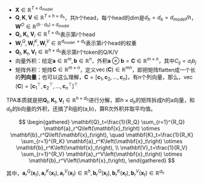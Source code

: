+ $\mathbf{X} \in \mathbb{R}^{T \times d_{\text {model }}}$
+ $\mathbf{Q}, \mathbf{K}, \mathbf{V} \in \mathbb{R}^{T \times h \times d_h}$，共$h$个head，每个head的dim是$d_h=d_k=d_{model}/h$，$\boldsymbol{W}^O \in \mathbb{R}^{\left(h \cdot d_h\right) \times d_{\text {model }}}$
+ $\mathbf{Q}_i, \mathbf{K}_i, \mathbf{V}_i \in \mathbb{R}^{T \times d_h}$表示第$i$个head
+ $\boldsymbol{W}_i^Q, \boldsymbol{W}_i^K, \boldsymbol{W}_i^V \in \mathbb{R}^{d_{\text {model }} \times d_k}$表示第$i$个head的权重
+ $\mathbf{Q}_t, \mathbf{K}_t, \mathbf{V}_t \in \mathbb{R}^{h \times d_h}$表示第$t$个token的Q/K/V
+ 向量外积：给定$\mathbf{a} \in \mathbb{R}^m, \mathbf{b} \in \mathbb{R}^n$，外积$\mathbf{a} \otimes \mathbf{b}=\mathbf{C} \in \mathbb{R}^{m \times n}$，其中$C_{i j}=a_i b_j$
+ 矩阵外积：矩阵$\mathbf{C} \in \mathbb{R}^{m \times n}$，定义$\operatorname{vec}(\mathbf{C}) \in \mathbb{R}^{m n}$，即把矩阵flatten成一个长的**列向量**；也可以这么理解，$\mathbf{C}=\left[\mathbf{c}_1, \mathbf{c}_2, \ldots, \mathbf{c}_n\right]$，有n个列向量，那么，$\operatorname{vec}(\mathbf{C})=\left[\mathbf{c}_1^{\top}, \mathbf{c}_2^{\top}, \ldots, \mathbf{c}_n^{\top}\right]^{\top}$

TPA本质就是把$\mathbf{Q}_t, \mathbf{K}_t, \mathbf{V}_t \in \mathbb{R}^{h \times d_h}$进行分解，即$h\times d_h$的矩阵拆成$h$的a向量，和$d_h$的b向量的外积，还搞了R组的(a,b)，算R次外积并取平均值。

$$
\begin{gathered}
\mathbf{Q}_t=\frac{1}{R_Q} \sum_{r=1}^{R_Q} \mathbf{a}_r^Q\left(\mathbf{x}_t\right) \otimes \mathbf{b}_r^Q\left(\mathbf{x}_t\right), \quad \mathbf{K}_t=\frac{1}{R_K} \sum_{r=1}^{R_K} \mathbf{a}_r^K\left(\mathbf{x}_t\right) \otimes \mathbf{b}_r^K\left(\mathbf{x}_t\right), \\
\mathbf{V}_t=\frac{1}{R_V} \sum_{r=1}^{R_V} \mathbf{a}_r^V\left(\mathbf{x}_t\right) \otimes \mathbf{b}_r^V\left(\mathbf{x}_t\right),
\end{gathered}
$$


其中，$\mathbf{a}_r^Q\left(\mathbf{x}_t\right), \mathbf{a}_r^K\left(\mathbf{x}_t\right), \mathbf{a}_r^V\left(\mathbf{x}_t\right) \in \mathbb{R}^h, \mathbf{b}_r^Q\left(\mathbf{x}_t\right), \mathbf{b}_r^K\left(\mathbf{x}_t\right), \mathbf{b}_r^V\left(\mathbf{x}_t\right) \in \mathbb{R}^{d_h}$
